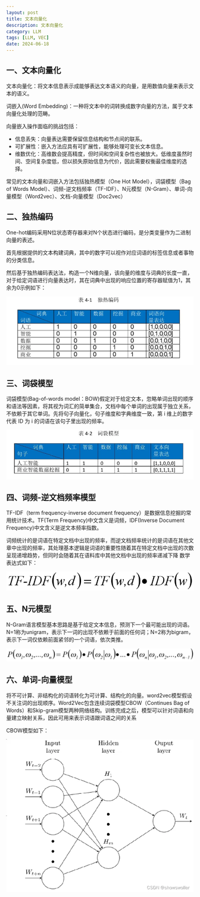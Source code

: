 ```yaml
---
layout: post
title: 文本向量化
description: 文本向量化
category: LLM
tags: [LLM, VEC]
date: 2024-06-18
---
```


## 一、文本向量化

文本向量化：将文本信息表示成能够表达文本语义的向量，是用数值向量来表示文本的语义。

词嵌入(Word Embedding)：一种将文本中的词转换成数字向量的方法，属于文本向量化处理的范畴。

向量嵌入操作面临的挑战包括：

* 信息丢失：向量表达需要保留信息结构和节点间的联系。
* 可扩展性：嵌入方法应具有可扩展性，能够处理可变长文本信息。
* 维数优化：高维数会提高精度，但时间和空间复杂性也被放大。低维度虽然时间、空间复杂度低，但以损失原始信息为代价，因此需要权衡最佳维度的选择。


常见的文本向量和词嵌入方法包括独热模型（One Hot Model），词袋模型（Bag of Words Model）、词频-逆文档频率（TF-IDF）、N元模型（N-Gram）、单词-向量模型（Word2vec）、文档-向量模型（Doc2vec）

<!-- more -->

## 二、独热编码

One-hot编码采用N位状态寄存器来对N个状态进行编码，是分类变量作为二进制向量的表述。

首先根据提供的文本构建词典，其中的数字可以视作对应词语的标签信息或者事物的分类信息。

然后基于独热编码表达法，构造一个N维向量，该向量的维度与词典的长度一直，对于给定词语进行向量表达时，其在词典中出现的响应位置的寄存器赋值为1，其余为0示例如下：

![20240618_01.jpg](images/20240618_01.jpg)

## 三、词袋模型

词袋模型(Bag-of-words model：BOW)假定对于给定文本，忽略单词出现的顺序和语法等因素，将其视为词汇的简单集合，文档中每个单词的出现属于独立关系，不依赖于其它单词。先将句子向量化，句子维度和字典维度一致，第 i 维上的数字代表 ID 为 i 的词语在该句子里出现的频率。

![20240618_02.jpg](images/20240618_02.jpg)

## 四、词频-逆文档频率模型

TF-IDF（term frequency-inverse document frequency）是数据信息挖掘的常用统计技术。TF(Term Frequency)中文含义是词频，IDF(Inverse Document Frequency)中文含义是逆文本频率指数。

词频统计的是词语在特定文档中出现的频率，而逆文档频率统计的是词语在其他文章中出现的频率，其处理基本逻辑是词语的重要性随着其在特定文档中出现的次数呈现递增趋势，但同时会随着其在语料库中其他文档中出现的频率递减下降 数学表达式如下：

![20240618_03.jpg](images/20240618_03.jpg)

## 五、N元模型

N-Gram语言模型基本思路是基于给定文本信息，预测下一个最可能出现的词语。N=1称为unigram，表示下一词的出现不依赖于前面的任何词；N=2称为bigram，表示下一词仅依赖前面紧邻的一个词语，依次类推。

![20240618_04.jpg](images/20240618_04.jpg)

## 六、单词-向量模型

将不可计算、非结构化的词语转化为可计算、结构化的向量。word2vec模型假设不关注词的出现顺序。Word2Vec包含连续词袋模型CBOW（Continues Bag of Words）和Skip-gram模型两种网络结构。训练完成之后，模型可以针对词语和向量建立映射关系，因此可用来表示词语跟词语之间的关系

CBOW模型如下：

![20240618_05.jpg](images/20240618_05.jpg)